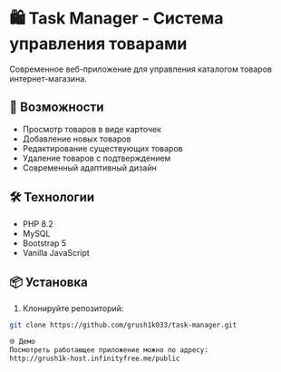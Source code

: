 # 🛍️ Task Manager - Система управления товарами

Современное веб-приложение для управления каталогом товаров интернет-магазина.

## 🚀 Возможности

- Просмотр товаров в виде карточек
- Добавление новых товаров
- Редактирование существующих товаров
- Удаление товаров с подтверждением
- Современный адаптивный дизайн

## 🛠️ Технологии

- PHP 8.2
- MySQL
- Bootstrap 5
- Vanilla JavaScript

## 📦 Установка

1. Клонируйте репозиторий:
```bash
git clone https://github.com/grush1k033/task-manager.git

🌐 Демо
Посмотреть работающее приложение можно по адресу:
http://grush1k-host.infinityfree.me/public
